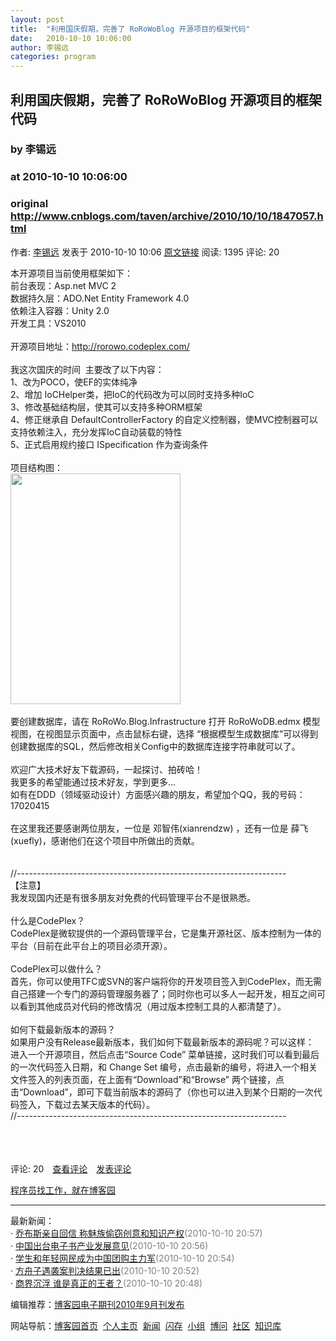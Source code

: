 ```yaml
---
layout: post
title:  "利用国庆假期，完善了 RoRoWoBlog 开源项目的框架代码"
date:   2010-10-10 10:06:00
author: 李锡远
categories: program
---
```


## 利用国庆假期，完善了 RoRoWoBlog 开源项目的框架代码
### by 李锡远
### at 2010-10-10 10:06:00
### original <http://www.cnblogs.com/taven/archive/2010/10/10/1847057.html>

<p><a href="http://www.cnblogs.com/taven/"><img src="http://pic.cnblogs.com/face/u59940.jpg" alt="" border="0"></a><br>作者: <a href="http://www.cnblogs.com/taven/">李锡远</a> 发表于 2010-10-10 10:06 <a href="http://www.cnblogs.com/taven/archive/2010/10/10/1847057.html">原文链接</a> 阅读: 1395 评论: 20</p><div>本开源项目当前使用框架如下：</div>
<div>前台表现：Asp.net MVC 2</div>
<div>数据持久层：ADO.Net Entity Framework 4.0</div>
<div>依赖注入容器：Unity 2.0</div>
<div>开发工具：VS2010</div>
<div> </div>
<div>开源项目地址：<a href="http://rorowo.codeplex.com/">http://rorowo.codeplex.com/</a></div>
<div> </div>
<div>我这次国庆的时间  主要改了以下内容：<br>1、改为POCO，使EF的实体纯净<br>2、增加 IoCHelper类，把IoC的代码改为可以同时支持多种IoC<br>3、修改基础结构层，使其可以支持多种ORM框架</div>
<div>4、修正继承自 DefaultControllerFactory 的自定义控制器，使MVC控制器可以支持依赖注入，充分发挥IoC自动装载的特性</div>
<div>5、正式启用规约接口 ISpecification 作为查询条件</div>
<div> </div>
<div>项目结构图：</div>
<div><img border="0" alt="" src="http://images.cnblogs.com/cnblogs_com/taven/201010/2010-10-10_101321.png" width="272" height="369"></div>
<div> </div>
<div>要创建数据库，请在 RoRoWo.Blog.Infrastructure 打开 RoRoWoDB.edmx 模型视图，在视图显示页面中，点击鼠标右键，选择 “根据模型生成数据库”可以得到创建数据库的SQL，然后修改相关Config中的数据库连接字符串就可以了。</div>
<div> </div>
<div>欢迎广大技术好友下载源码，一起探讨、拍砖哈！</div>
<div>我更多的希望能通过技术好友，学到更多...</div>
<div>如有在DDD（领域驱动设计）方面感兴趣的朋友，希望加个QQ，我的号码：17020415</div>
<div> </div>
<div>在这里我还要感谢两位朋友，一位是 邓智伟(xianrendzw) ，还有一位是 薛飞(xuefly)，感谢他们在这个项目中所做出的贡献。</div>
<div> </div>
<div>  
<div>//-------------------------------------------------------------------</div>
<div>【注意】</div>
<div>我发现国内还是有很多朋友对免费的代码管理平台不是很熟悉。</div>
<div> </div>
<div>什么是CodePlex？</div>
<div>CodePlex是微软提供的一个源码管理平台，它是集开源社区、版本控制为一体的平台（目前在此平台上的项目必须开源）。</div>
<div> </div>
<div>CodePlex可以做什么？</div>
<div>首先，你可以使用TFC或SVN的客户端将你的开发项目签入到CodePlex，而无需自己搭建一个专门的源码管理服务器了；同时你也可以多人一起开发，相互之间可以看到其他成员对代码的修改情况（用过版本控制工具的人都清楚了）。</div>
<div> </div>
<div>如何下载最新版本的源码？</div>
<div>如果用户没有Release最新版本，我们如何下载最新版本的源码呢？可以这样：</div>
<div>进入一个开源项目，然后点击“Source Code” 菜单链接，这时我们可以看到最后的一次代码签入日期，和 Change Set 编号，点击最新的编号，将进入一个相关文件签入的列表页面，在上面有“Download”和“Browse” 两个链接，点击“Download”，即可下载当前版本的源码了（你也可以进入到某个日期的一次代码签入，下载过去某天版本的代码）。</div>
<div>//-------------------------------------------------------------------</div></div>
<div> </div>
<div> </div>
<div> </div><img src="http://www.cnblogs.com/taven/aggbug/1847057.html?type=1" width="1" height="1" alt=""><p>评论: 20　<a href="http://www.cnblogs.com/taven/archive/2010/10/10/1847057.html#pagedcomment">查看评论</a>　<a href="http://www.cnblogs.com/taven/archive/2010/10/10/1847057.html#commentform">发表评论</a></p><p><a href="http://job.cnblogs.com/">程序员找工作，就在博客园</a></p><hr><p>最新新闻：<br>· <a href="http://news.cnblogs.com/n/76814/">乔布斯亲自回信 称魅族偷窃创意和知识产权</a><span style="color:gray">(2010-10-10 20:57)</span><br>· <a href="http://news.cnblogs.com/n/76813/">中国出台电子书产业发展意见</a><span style="color:gray">(2010-10-10 20:56)</span><br>· <a href="http://news.cnblogs.com/n/76812/">学生和年轻网民成为中国团购主力军</a><span style="color:gray">(2010-10-10 20:54)</span><br>· <a href="http://news.cnblogs.com/n/76811/">方舟子遇袭案判决结果已出</a><span style="color:gray">(2010-10-10 20:52)</span><br>· <a href="http://news.cnblogs.com/n/76810/">商界沉浮 谁是真正的王者？</a><span style="color:gray">(2010-10-10 20:48)</span><br></p><p>编辑推荐：<a href="http://www.cnblogs.com/cmt/archive/2010/10/10/1847077.html">博客园电子期刊2010年9月刊发布</a><br></p><p>网站导航：<a href="http://www.cnblogs.com">博客园首页</a>  <a href="http://home.cnblogs.com/">个人主页</a>  <a href="http://news.cnblogs.com">新闻</a>  <a href="http://home.cnblogs.com/ing/">闪存</a>  <a href="http://home.cnblogs.com/group/">小组</a>  <a href="http://space.cnblogs.com/q/">博问</a>  <a href="http://space.cnblogs.com">社区</a>  <a href="http://kb.cnblogs.com">知识库</a></p>